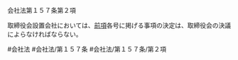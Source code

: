 会社法第１５７条第２項

取締役会設置会社においては、[前項](会社法＿＿＿＿第１５７条第１項)各号に掲げる事項の決定は、取締役会の決議によらなければならない。

#会社法
#会社法/第１５７条
#会社法/第１５７条/第２項

